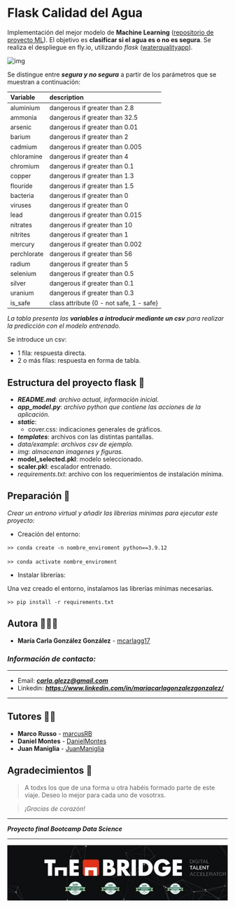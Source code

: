 # Flask Calidad del Agua

Implementación del mejor modelo de **Machine Learning** ([repositorio de proyecto ML](https://github.com/mcarlagg17/TBDS_ML_Clf_WaterQuality)). El objetivo es **clasificar si el agua es o no es segura**. 
Se realiza el despliegue en fly.io, utilizando *flask* ([waterqualityapp](https://waterqualityflaskapp.fly.dev)).

![img](https://okdiario.com/img/2018/01/12/agua-cruda.jpg)

Se distingue entre ***segura y no segura*** a partir de los parámetros que se muestran a continuación:  


| Variable    | description                              |
|:------------|:-----------------------------------------|
| aluminium   | dangerous if greater than 2.8            |\n
| ammonia     | dangerous if greater than 32.5           |\n
| arsenic     | dangerous if greater than 0.01           |\n
| barium      | dangerous if greater than 2              |\n
| cadmium     | dangerous if greater than 0.005          |\n
| chloramine  | dangerous if greater than 4              |\n
| chromium    | dangerous if greater than 0.1            |\n
| copper      | dangerous if greater than 1.3            |\n
| flouride    | dangerous if greater than 1.5            |\n
| bacteria    | dangerous if greater than 0              |\n
| viruses     | dangerous if greater than 0              |\n
| lead        | dangerous if greater than 0.015          |\n
| nitrates    | dangerous if greater than 10             |\n
| nitrites    | dangerous if greater than 1              |\n
| mercury     | dangerous if greater than 0.002          |\n
| perchlorate | dangerous if greater than 56             |\n
| radium      | dangerous if greater than 5              |\n
| selenium    | dangerous if greater than 0.5            |\n
| silver      | dangerous if greater than 0.1            |\n
| uranium     | dangerous if greater than 0.3            |\n
| is_safe     | class attribute {0 - not safe, 1 - safe} |

*La tabla presenta las **variables a introducir mediante un csv** para realizar la predicción con el modelo entrenado.*

Se introduce un csv:
- 1 fila: respuesta directa.
- 2 o más filas: respuesta en forma de tabla.

## **Estructura** del proyecto flask 🗿 
- ***README.md***: *archivo actual, información inicial.*
- ***app_model.py***: *archivo python que contiene las acciones de la aplicación.*
- ***static***:
    - cover.css: indicaciones generales de gráficos.
- ***templates***: archivos con las distintas pantallas.
- *data/example*: *archivos csv de ejemplo.*
- *img*: *almacenan imagenes y figuras.*
- **model_selected.pkl**: modelo seleccionado.
- **scaler.pkl**: escalador entrenado.
- *requirements.txt*: archivo con los requerimientos de instalación mínima.


## Preparación 🔧

_Crear un entrono virtual y añadir las librerías mínimas para ejecutar este proyecto:_

* Creación del entorno:

```
>> conda create -n nombre_enviroment python==3.9.12

>> conda activate nombre_enviroment
```
* Instalar librerías:

Una vez creado el entorno, instalamos las librerías mínimas necesarias.

```
>> pip install -r requirements.txt
```

## Autora 👩🏽‍💻

* **María Carla González González** - [mcarlagg17](https://github.com/mcarlagg17)

### *Información de contacto:*
___
* Email: ***carla.glezz@gmail.com***
* Linkedin: ***https://www.linkedin.com/in/mariacarlagonzalezgonzalez/***
--- 

## Tutores 👨‍🏫

* **Marco Russo** - [marcusRB](https://github.com/marcusRB) 
* **Daniel Montes** - [DanielMontes](https://linkedin.com/in/daniel-montes-serrano-a81b9447)
* **Juan Maniglia** - [JuanManiglia](https://github.com/JuanManiglia)


## Agradecimientos 🤗

> A todxs los que de una forma u otra habéis formado parte de este viaje. Deseo lo mejor para cada uno de vosotrxs. 
 
> *¡Gracias de corazón!*




---
***Proyecto final Bootcamp Data Science***

---

![img](./static/img/logo.jpg)